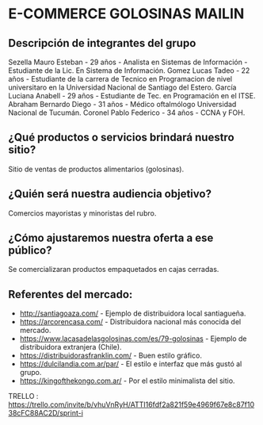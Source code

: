 # E-COMMERCE GOLOSINAS MAILIN

## Descripción de integrantes del grupo

Sezella Mauro Esteban - 29 años - Analista en Sistemas de Información - Estudiante de la Lic. En Sistema de Información.
Gomez Lucas Tadeo - 22 años - Estudiante de la carrera de Tecnico en Programacion de nivel universitaro en la Universidad Nacional de Santiago del Estero.
García Luciana Anabell - 29 años - Estudiante de Tec. en Programación en el ITSE.
Abraham Bernardo Diego - 31 años - Médico oftalmólogo Universidad Nacional de Tucumán.
Coronel Pablo Federico - 34 años - CCNA y FOH.

## ¿Qué productos o servicios brindará nuestro sitio? 
 Sitio de ventas de productos alimentarios (golosinas).

## ¿Quién será nuestra audiencia objetivo?
 Comercios mayoristas y minoristas del rubro.

## ¿Cómo ajustaremos nuestra oferta a ese público?
 Se comercializaran productos empaquetados en cajas cerradas.

## Referentes del mercado:

* http://santiagoaza.com/ - Ejemplo de distribuidora local santiagueña.
* https://arcorencasa.com/ - Distribuidora nacional más conocida del mercado.
* https://www.lacasadelasgolosinas.com/es/79-golosinas - Ejemplo de distribuidora extranjera (Chile).
* https://distribuidorasfranklin.com/ - Buen estilo gráfico.
* https://dulcilandia.com.ar/par/ - El estilo e interfaz que más gustó al grupo.
* https://kingofthekongo.com.ar/ - Por el estilo minimalista del sitio.

TRELLO : https://trello.com/invite/b/vhuVnRyH/ATTI16fdf2a821f59e4969f67e8c87f1038cFC88AC2D/sprint-i
